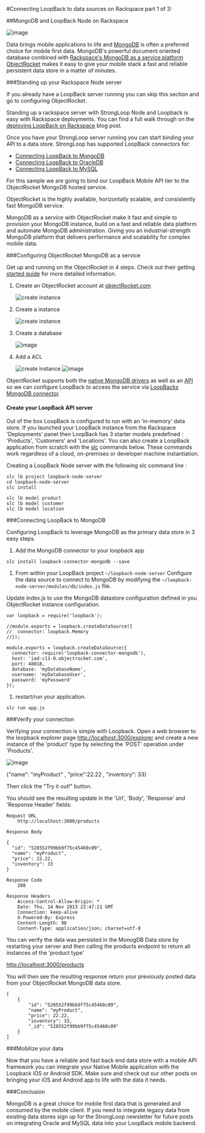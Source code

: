 
#Connecting LoopBack to data sources on Rackspace part 1 of 3:

##MongoDB and LoopBack Node on Rackspace

![image](http://raw.github.com/mschmulen/connecting-nodejs-apps-to-data-on-rackspace/master/screenshots/ObjectRocket4Black2.png)


Data brings mobile applications to life and [MongoDB](http://www.mongodb.org/) is often a preferred choice for mobile first data.  MongoDB's powerful document oriented database combined with [Rackspace's MongoDB as a service platform ObjectRocket](http://www.objectrocket.com/) makes it easy to give your mobile stack a fast and reliable persistent data store in a matter of minutes.

###Standing up your Rackspace Node server

If you already have a LoopBack server running you can skip this section and go to configuring ObjectRocket.

Standing up a rackspace server with StrongLoop Node and Loopback is easy with Rackspace deployments.  You can find a full walk through on the [deploying LoopBack on Rackspace](http://strongloop.com/strongblog/deploying-loopback-mbaas-on-rackspace/) blog post.

Once you have your StrongLoop server running you can start binding your API to a data store.  StrongLoop has supported LoopBack connectors for:

- [Connecting LoopBack to MongoDB](http://docs.strongloop.com/loopback-connector-mongodb/)
- [Connecting LoopBack to OracleDB](http://docs.strongloop.com/loopback-connector-oracle/)
- [Connecting LoopBack to MySQL](http://docs.strongloop.com/loopback-connector-mysql/)

For this sample we are going to bind our LoopBack Mobile API tier to the ObjectRocket MongoDB hosted service.

ObjectRocket is the highly available, horizontally scalable, and consistently fast MongoDB service.

MongoDB as a service with ObjectRocket make it fast and simple to provision your MongoDB instance, build on a fast and reliable data platform and automate MongoDB administration.  Giving you an industrial-strength MongoDB platform that delivers performance and scalability for complex mobile data.

###Configuring ObjectRocket MongoDB as a service

Get up and running on the ObjectRocket in 4 steps. Check out their getting [started guide](http://docs.objectrocket.com/getting_started) for more detailed information.

1. Create an ObjectRocket account at [objectRocket.com](http://www.objectrocket.com/)

	![ create instance ](http://raw.github.com/mschmulen/connecting-nodejs-apps-to-data-on-rackspace/master/screenshots/signup.png)

1. Create a instance 

	![ create instance ](http://raw.github.com/mschmulen/connecting-nodejs-apps-to-data-on-rackspace/master/screenshots/createinstance.png)

1. Create a database

	![image](http://raw.github.com/mschmulen/connecting-nodejs-apps-to-data-on-rackspace/master/screenshots/adddatabase.png)

1. Add a ACL

	![ create instance ](http://raw.github.com/mschmulen/connecting-nodejs-apps-to-data-on-rackspace/master/screenshots/addacl.png)
	![image](http://raw.github.com/mschmulen/connecting-nodejs-apps-to-data-on-rackspace/master/screenshots/addacl2.png)

ObjectRocket supports both the [native MongoDB drivers](http://docs.objectrocket.com/native) as well as an [API](http://docs.objectrocket.com/api) so we can configure LoopBack to access the service via [LoopBacks MongoDB connector](http://docs.strongloop.com/loopback-connector-mongodb/).

#### Create your LoopBack API server

Out of the box LoopBack is configured to run with an 'in-memory' data store. If you launched your LoopBack instance from the Rackspace 'Deployments' panel then LoopBack has 3 starter models predefined : 'Products', 'Customers' and 'Locations'.  You can also create a LoopBack application from scratch with the [slc](http://docs.strongloop.com/strongnode/#strongloop-control-slc) commands below.  These commands work regardless of a cloud, on-premises or developer machine instantiation.

Creating a LoopBack Node server with the following slc command line :

```
slc lb project loopback-node-server
cd loopback-node-server
slc install

slc lb model product
slc lb model customer
slc lb model location

```

###Connecting LoopBack to MongoDB

Configuring LoopBack to leverage MongoDB as the primary data store in 3 easy steps.

1. Add the MongoDB connector to your loopback app

```
slc install loopback-connector-mongodb --save
```

1. From within your LoopBack project ```~/loopback-node-server``` Configure the data source to connect to MongoDB by modifying the ```~/loopback-node-server/modules/db/index.js``` file.


Update index.js to use the MongoDB datastore configuration defined in you ObjectRocket instance configuration.

```
var loopback = require('loopback');

//module.exports = loopback.createDataSource({
//  connector: loopback.Memory
//});

module.exports = loopback.createDataSource({
  connector: require('loopback-connector-mongodb'),
  host: 'iad-c11-0.objectrocket.com',
  port: 48018,
  database: 'myDatabaseName',
  username: 'myDatabaseUser',
  password: 'myPassword'
});

```

1. restart/run your application.

```
slc run app.js
```

###Verify your connection 

Verifying your connection is simple with Loopback. Open a web browser to the loopback explorer page [http://localhost:3000/explorer](http://localhost:3000/explorer) and create a new instance of the 'product' type by selecting the 'POST' operation under 'Products'.

![image](http://raw.github.com/mschmulen/connecting-nodejs-apps-to-data-on-rackspace/master/screenshots/loopback-post-new-products.png)

{"name": "myProduct" , "price":22.22 , "inventory": 33}

Then click the "Try it out!" button.

You should see the resulting update in the 'Url', 'Body', 'Response' and 'Response Header' fields:

```
Request URL
	http://localhost:3000/products

Response Body

{
  "id": "528552f99bb9f75c45460c09",
  "name": "myProduct",
  "price": 22.22,
  "inventory": 33
}

Response Code
	200

Response Headers
	Access-Control-Allow-Origin: *
	Date: Thu, 14 Nov 2013 22:47:21 GMT
	Connection: keep-alive
	X-Powered-By: Express
	Content-Length: 98
	Content-Type: application/json; charset=utf-8

```

You can verify the data was persisted in the MonogDB Data store by restarting your server and then calling the products endpoint to return all instances of the 'product type'

[http://localhost:3000/products](http://localhost:3000/products)

You will then see the resulting response return your previously posted data from your ObjectRocket MongoDB data store.

```
[
	{
		"id": "528552f99bb9f75c45460c09",
		"name": "myProduct",
		"price": 22.22,
		"inventory": 33,
		"_id": "528552f99bb9f75c45460c09"
	}
]
```

###Mobilize your data

Now that you have a reliable and fast back end data store with a mobile API framework you can integrate your Native Mobile application with the Loopback iOS or Android SDK.  Make sure and check out our other posts on bringing your iOS and Android app to life with the data it needs.

###Conclusion

MongoDB is a great choice for mobile first data that is generated and consumed by the mobile client.  If you need to integrate legacy data from existing data stores sign up for the StrongLoop newsletter for future posts on integrating Oracle and MySQL data into your LoopBack mobile backend.

